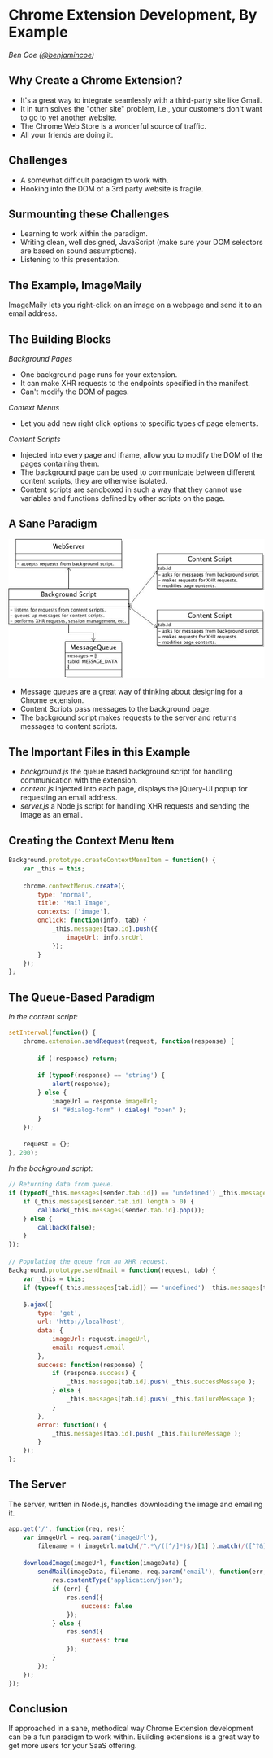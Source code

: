 Chrome Extension Development, By Example
========================================

_Ben Coe ([@benjamincoe](http://twitter.com/#/benjamincoe))_

Why Create a Chrome Extension?
------------------------------

* It's a great way to integrate seamlessly with a third-party site like Gmail.
 * It in turn solves the "other site" problem, i.e., your customers don't want to go to yet another website.
* The Chrome Web Store is a wonderful source of traffic.
* All your friends are doing it.

Challenges
----------

* A somewhat difficult paradigm to work with.
* Hooking into the DOM of a 3rd party website is fragile.

Surmounting these Challenges
----------------------------

* Learning to work within the paradigm.
* Writing clean, well designed, JavaScript (make sure your DOM selectors are based on sound assumptions).
* Listening to this presentation.

The Example, ImageMaily
-----------------------

ImageMaily lets you right-click on an image on a webpage and send it to an email address.

The Building Blocks
-------------------

_Background Pages_

* One background page runs for your extension.
* It can make XHR requests to the endpoints specified in the manifest.
* Can't modify the DOM of pages.

_Context Menus_

* Let you add new right click options to specific types of page elements.

_Content Scripts_

* Injected into every page and iframe, allow you to modify the DOM of the pages containing them.
* The background page can be used to communicate between different content scripts, they are otherwise isolated.
* Content scripts are sandboxed in such a way that they cannot use variables and functions defined by other scripts on the page.

A Sane Paradigm
---------------

![Diagram of Design in Action](https://github.com/bcoe/DoloresLabsTechTalk/raw/master/images/extension-paradigm.png)

* Message queues are a great way of thinking about designing for a Chrome extension.
 * Content Scripts pass messages to the background page.
 * The background script makes requests to the server and returns messages to content scripts.

The Important Files in this Example
-----------------------------------

* _background.js_ the queue based background script for handling communication with the extension.
* _content.js_ injected into each page, displays the jQuery-UI popup for requesting an email address.
* _server.js_ a Node.js script for handling XHR requests and sending the image as an email.

Creating the Context Menu Item
------------------------------

```javascript
Background.prototype.createContextMenuItem = function() {
	var _this = this;

	chrome.contextMenus.create({
		type: 'normal',
		title: 'Mail Image',
		contexts: ['image'],
		onclick: function(info, tab) {
			_this.messages[tab.id].push({
				imageUrl: info.srcUrl
			});
		}
	});
};
```
The Queue-Based Paradigm
------------------------

_In the content script:_

```javascript
setInterval(function() {
	chrome.extension.sendRequest(request, function(response) {

		if (!response) return;

		if (typeof(response) == 'string') {
			alert(response);
		} else {
			imageUrl = response.imageUrl;
			$( "#dialog-form" ).dialog( "open" );
		}
	});

	request = {};
}, 200);
```

_In the background script:_

```javascript
// Returning data from queue.
if (typeof(_this.messages[sender.tab.id]) == 'undefined') _this.messages[sender.tab.id] = [];
	if (_this.messages[sender.tab.id].length > 0) {
		callback(_this.messages[sender.tab.id].pop());
	} else {
		callback(false);
	}
});

// Populating the queue from an XHR request.
Background.prototype.sendEmail = function(request, tab) {
	var _this = this;
	if (typeof(_this.messages[tab.id]) == 'undefined') _this.messages[tab.id] = [];

	$.ajax({
		type: 'get',
		url: 'http://localhost',
		data: {
			imageUrl: request.imageUrl,
			email: request.email
		},
		success: function(response) {
			if (response.success) {
				_this.messages[tab.id].push( _this.successMessage );
			} else {
				_this.messages[tab.id].push( _this.failureMessage );
			}
		},
		error: function() {
			_this.messages[tab.id].push( _this.failureMessage );
		}
	});
};
```

The Server
----------

The server, written in Node.js, handles downloading the image and emailing it.

```javascript
app.get('/', function(req, res){
	var imageUrl = req.param('imageUrl'),
		filename = ( imageUrl.match(/^.*\/([^/]*)$/)[1] ).match(/([^?&]*)/)[1];

	downloadImage(imageUrl, function(imageData) {
		sendMail(imageData, filename, req.param('email'), function(err, success) {
			res.contentType('application/json');
			if (err) {
				res.send({
					success: false
				});		
			} else {
				res.send({
					success: true
				});
			}
		});
	});
});
```

Conclusion
----------

If approached in a sane, methodical way Chrome Extension development can be a fun paradigm to work within. Building extensions is a great way to get more users for your SaaS offering.
